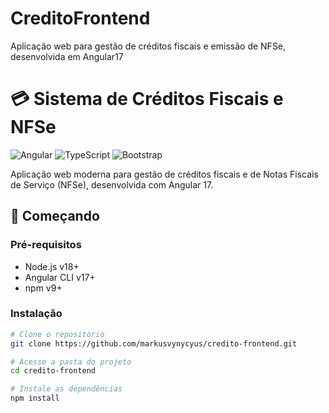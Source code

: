 # CreditoFrontend
Aplicação web para gestão de créditos fiscais e emissão de NFSe, desenvolvida em Angular17

# 💳 Sistema de Créditos Fiscais e NFSe

![Angular](https://img.shields.io/badge/Angular-DD0031?style=for-the-badge&logo=angular&logoColor=white)
![TypeScript](https://img.shields.io/badge/TypeScript-007ACC?style=for-the-badge&logo=typescript&logoColor=white)
![Bootstrap](https://img.shields.io/badge/Bootstrap-563D7C?style=for-the-badge&logo=bootstrap&logoColor=white)

Aplicação web moderna para gestão de créditos fiscais e  de Notas Fiscais de Serviço (NFSe), desenvolvida com Angular 17.

## 🚀 Começando

### Pré-requisitos
- Node.js v18+
- Angular CLI v17+
- npm v9+

### Instalação
```bash
# Clone o repositório
git clone https://github.com/markusvynycyus/credito-frontend.git

# Acesse a pasta do projeto
cd credito-frontend

# Instale as dependências
npm install
